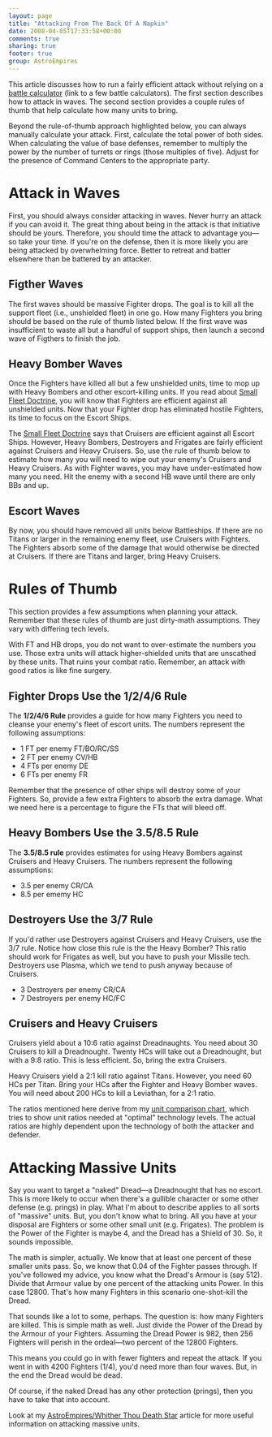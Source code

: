 ```yaml
---
layout: page
title: "Attacking From The Back Of A Napkin"
date: 2008-04-05T17:33:58+00:00
comments: true
sharing: true
footer: true
group: AstroEmpires
---
```



This article discusses how to run a fairly efficient attack without
relying on a [battle calculator](/astro-empires/battle-calculator) (link to a few battle calculators). The first section describes how to
attack in waves. The second section provides a couple rules of thumb
that help calculate how many units to bring.

Beyond the rule-of-thumb approach highlighted below, you can always
manually calculate your attack. First, calculate the total power of both
sides. When calculating the value of base defenses, remember to multiply
the power by the number of turrets or rings (those multiples of five).
Adjust for the presence of Command Centers to the appropriate party.





Attack in Waves
===============

First, you should always consider attacking in waves. Never hurry an
attack if you can avoid it. The great thing about being in the attack is
that initiative should be yours. Therefore, you should time the attack
to advantage you&mdash;so take your time. If you're on the defense, then it
is more likely you are being attacked by overwhelming force. Better to
retreat and batter elsewhere than be battered by an attacker.

Figther Waves
-------------

The first waves should be massive Fighter drops. The goal is to kill all
the support fleet (i.e., unshielded fleet) in one go. How many Fighters
you bring should be based on the rule of thumb listed below. If the
first wave was insufficient to waste all but a handful of support ships,
then launch a second wave of Figthers to finish the job.

Heavy Bomber Waves
------------------

Once the Fighters have killed all but a few unshielded units, time to
mop up with Heavy Bombers and other escort-killing units. If you read
about [Small Fleet Doctrine](/astro-empires/small-fleet-doctrine), you will know that Fighters are
efficient against all unshielded 
units.
Now that your Fighter drop has
eliminated hostile Fighters, its time to focus on the Escort Ships. 

The [Small Fleet Doctrine](/astro-empires/small-fleet-doctrine) says that Cruisers are efficient against
all Escort Ships. However, Heavy Bombers, Destroyers and Frigates are
fairly efficient against Cruisers and Heavy Cruisers. So, use the rule
of thumb below to estimate how many you will need to wipe out your
enemy's Cruisers and Heavy Cruisers. As with Fighter waves, you may have
under-estimated how many you need. Hit the enemy with a second HB wave
until there are only BBs and up.

Escort Waves
------------

By now, you should have removed all units below Battleships. If there
are no Titans or larger in the remaining enemy fleet, use Cruisers with
Fighters. The Fighters absorb some of the damage that would otherwise be
directed at Cruisers. If there are Titans and larger, bring Heavy
Cruisers.

Rules of Thumb
==============

This section provides a few assumptions when planning your 
attack.
Remember that these rules of thumb are just dirty-math assumptions. They
vary with differing tech levels.

With FT and HB drops, you do not want to over-estimate the numbers you
use. Those extra units will attack higher-shielded units that are
unscathed by these units. That ruins your combat ratio. Remember, an
attack with good ratios is like fine surgery.

Fighter Drops Use the 1/2/4/6 Rule
----------------------------------

The **1/2/4/6 Rule** provides a guide for how many Fighters you need
to cleanse your enemy's fleet of escort units.  The numbers represent
the following assumptions:

* 1 FT per enemy FT/BO/RC/SS
* 2 FT per enemy CV/HB
* 4 FTs per enemy DE
* 6 FTs per enemy FR

Remember that the presence of other ships will destroy some of your
Fighters. So, provide a few extra Fighters to absorb the extra damage.
What we need here is a percentage to figure the FTs that will bleed off.

Heavy Bombers Use the 3.5/8.5 Rule
----------------------------------

The **3.5/8.5 rule** provides estimates for using Heavy Bombers
against Cruisers and Heavy Cruisers.  The numbers represent the
following assumptions:

* 3.5 per enemy CR/CA
* 8.5 per ememy HC

Destroyers Use the 3/7 Rule
---------------------------

If you'd rather use Destroyers against Cruisers and Heavy Cruisers, use
the 3/7 rule. Notice how close this rule is the the Heavy Bomber? This
ratio should work for Frigates as well, but you have to push your
Missile tech. Destroyers use Plasma, which we tend to push anyway
because of Cruisers.

* 3 Destroyers per enemy CR/CA
* 7 Destroyers per enemy HC/FC

Cruisers and Heavy Cruisers
---------------------------

Cruisers yield about a 10:6 ratio against Dreadnaughts. You need about
30 Cruisers to kill a Dreadnought. Twenty HCs will take out a
Dreadnought, but with a 9:8 ratio. This is less efficient. So, bring the
extra Cruisers.

Heavy Cruisers yield a 2:1 kill ratio against Titans. However, you need
60 HCs per Titan. Bring your HCs after the Fighter and Heavy Bomber
waves. You will need about 200 HCs to kill a Leviathan, for a 2:1 ratio.

The ratios mentioned here derive from my
[unit comparison chart](http://espacesociety.org/units.html), which
tries to show unit ratios needed at "optimal" technology levels. The
actual ratios are highly dependent upon the technology of both the
attacker and defender.

Attacking Massive Units
==================

Say you want to target a "naked" Dread&mdash;a Dreadnought that has no escort. This is more likely to occur when there's a gullible character or some other defense (e.g. prings) in play. What I'm about to describe applies to all sorts of "massive" units. But, you don't know what to bring. All you have at your disposal are Fighters or some other small unit (e.g. Frigates). The problem is the Power of the Fighter is maybe 4, and the Dread has a Shield of 30. So, it sounds impossible.

The math is simpler, actually. We know that at least one percent of these smaller units pass. So, we know that 0.04 of the Fighter passes through. If you've followed my advice, you know what the Dread's Armour is (say 512). Divide that Armour value by one percent of the attacking units Power. In this case 12800. That's how many Fighters in this scenario one-shot-kill the Dread.

That sounds like a lot to some, perhaps. The question is: how many Fighters are killed. This is simple math as well. Just divide the Power of the Dread by the Armour of your Fighters. Assuming the Dread Power is 982, then 256 Fighters will perish in the ordeal&mdash;two percent of the 12800 Fighters.

This means you could go in with fewer fighters and repeat the attack. If you went in with 4200 Fighters (1/4), you'd need more than four waves. But, in the end the Dread would be dead.

Of course, if the naked Dread has any other protection (prings), then you have to take that into account.

Look at my [AstroEmpires/Whither Thou Death Star](/astro-empires/whither-thou-death-star) article for more useful information on attacking massive units. 


